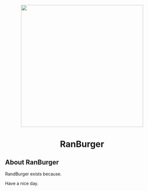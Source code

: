 <p align="center"><a href="https://laravel.com" target="_blank"><img src="https://svgur.com/i/V5v.svg" width="400"></a></p>

<h1 align="center">RanBurger</h1>

## About RanBurger

RandBurger exists because.

Have a nice day.